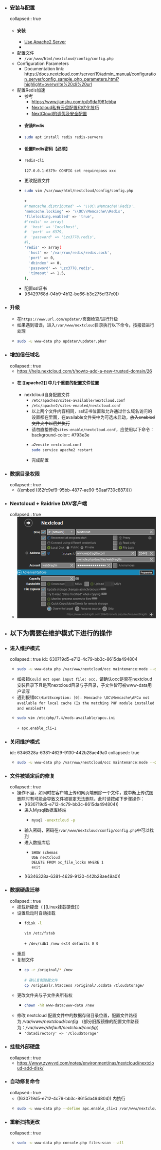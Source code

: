 - ### 安装与配置
  collapsed:: true
	- #### 安装
		- [Use Apache2 Server](https://docs.nextcloud.com/server/stable/admin_manual/installation/source_installation.html#apache-web-server-configuration)
		-
	- 配置文件
		- `/var/www/html/nextcloud/config/config.php`
	- Configuration Parameters
		- Documentation link: https://docs.nextcloud.com/server/19/admin_manual/configuration_server/config_sample_php_parameters.html?highlight=overwrite%20cli%20url
	- 配置Redis加速
		- 参考
			- https://www.jianshu.com/p/b9daf981ebba
			- [Nextcloud私有云盘配置和优化技巧](https://zhuanlan.zhihu.com/p/50322342)
			- [NextCloud的调优及安全配置](https://www.fencatn.com/197/)
		- #### 安装Redis
		- ```bash
		  sudo apt install redis redis-servere
		  ```
		- #### 设置Redis密码【必须】
		- ```bash
		  redis-cli
		  
		  127.0.0.1:6379> CONFIG set requirepass xxx
		  ```
		- 更改配置文件
		- ```bash
		  sudo vim /var/www/html/nextcloud/config/config.php
		  
		  +
		  #'memcache.distributed' => '\\OC\\Memcache\\Redis',
		  'memcache.locking' => '\\OC\\Memcache\\Redis',
		  'filelocking.enabled' => 'true',
		  #'redis' => array(
		  #  'host' => 'localhost',
		  #  'port' => 6379,
		  #  'password' => 'Lzx3778.redis',
		  #),
		  'redis' => array(
		    'host' => '/var/run/redis/redis.sock',
		    'port' => 0,
		    'dbindex' => 0,
		    'password' => 'Lzx3778.redis',
		    'timeout' => 1.5,
		  ),
		  ```
		- 配置ssl证书
		- ((6429768d-04b9-4b12-be66-b3c275cf37e0))
- ### 升级
	- 在`https://www.url.com/updater/`页面检查/进行升级
	- 如果遇到错误，进入`/var/www/nextcloud`目录执行以下命令，按报错进行处理
	- ```bash
	  sudo -u www-data php updater/updater.phar
	  ```
- ### 增加信任域名
  collapsed:: true
	- https://help.nextcloud.com/t/howto-add-a-new-trusted-domain/26
	- #### 在 [[apache2]] 中几个重要的配置文件位置
		- nextcloud自身配置文件
			- `/etc/apache2/sites-available/nextcloud.conf`
			- `/etc/apache2/sites-enabled/nextcloud.conf`
			- 以上两个文件内容相同，ssl证书位置和允许通过什么域名访问的设置都在里面，在available文件夹中为可选未启动，~~放入enabled文件夹中以后并执行~~
			- 请勿直接修改`sites-enable/nextcloud.conf`，应使用以下命令：
			  background-color:: #793e3e
			- ```bash
			  a2ensite nextcloud.conf
			  sudo service apache2 restart
			  ```
			- 完成配置
- ### 数据目录权限
  collapsed:: true
	- {{embed ((62fc9ef9-95bb-4877-ae90-50aaf730c887))}}
- ### Nextcloud + Raidrive DAV客户端
  collapsed:: true
	- ![image.png](../assets/image_1653845444421_0.png)
- ## 以下为需要在维护模式下进行的操作
- ### 进入维护模式
  collapsed:: true
  id:: 630719d5-e712-4c79-bb3c-8615da494804
	- ```bash
	  sudo -u www-data php /var/www/nextcloud/occ maintenance:mode --on
	  ```
	- 如报错`Could not open input file: occ`，请确认occ是否在nextcloud安装目录下且是否nextcloud目录与子目录，子文件皆可被www-data用户读写
	- 遇到报错`OC\HintException: [0]: Memcache \OC\Memcache\APCu not available for local cache (Is the matching PHP module installed and enabled?)`
	- ```bash
	  sudo vim /etc/php/7.4/mods-available/apcu.ini
	  
	  + apc.enable_cli=1
	  ```
- ### 关闭维护模式
  id:: 6346328a-6381-4629-9130-442b28ae49a0
  collapsed:: true
	- ```bash
	  sudo -u www-data php /var/www/nextcloud/occ maintenance:mode --off
	  ```
- ### 文件被锁定后的修复
  collapsed:: true
	- 操作不当，如同时在客户端上传和网页端删除一个文件，或中断上传试图删除时有可能会导致文件被锁定无法删除，此时请按如下步骤操作：
		- ((630719d5-e712-4c79-bb3c-8615da494804))
		- 进入Mysql数据库终端
			- ```bash
			  mysql -unextcloud -p
			  ```
		- 输入密码，密码在`/var/www/nextcloud/config/config.php`中可以找到
		- 进入数据库后
			- ```Mysql
			  SHOW schemas
			  USE nextcloud
			  DELETE FROM oc_file_locks WHERE 1
			  exit
			  ```
		- ((6346328a-6381-4629-9130-442b28ae49a0))
- ### 数据硬盘迁移
  collapsed:: true
	- 挂载新硬盘（ [[Linux挂载硬盘]]）
	- 设置启动时自动挂载
		- ```bash
		  fdisk -l
		  
		  vim /etc/fstab
		  
		  + /dev/sdb1 /new ext4 defaults 0 0
		  ```
	- 重启
	- 复制文件
		- ```bash
		  cp -r /original/* /new
		  
		  # 确认复制隐藏文件
		  cp /original/.htaccess /original/.ocdata /CloudStorage/
		  ```
	- 更改文件夹与子文件夹所有权
		- ```bash
		  chown -hR www-data:www-data /new
		  ```
	- 修改 nextcloud 配置文件中的数据存储目录位置，配置文件路径为 */var/www/nextcloud/config* （部分旧版镜像的配置文件路径为：*/var/www/default/nextcloud/config*）
		- `'datadirectory' => '/CloudStorage'`
- ### 挂载外部硬盘
  collapsed:: true
	- https://www.zywvvd.com/notes/environment/nas/nextcloud/nextcloud-add-disk/
- ### 自动修复命令
  collapsed:: true
	- ((630719d5-e712-4c79-bb3c-8615da494804)) 内执行
	- ```bash
	  sudo -u www-data php --define apc.enable_cli=1 /var/www/nextcloud/occ maintenance:repair
	  ```
- ### 重新扫描更改
  collapsed:: true
	- ```bash
	  sudo -u www-data php console.php files:scan --all
	  ```